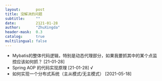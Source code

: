 ```yaml
---
layout:       post
title: 没解决的问题
subtitle:     ""
date:         2121-01-28
author:       "ZhuXingda"
header-mask:  0.3
catalog:      true
multilingual: false
---
```


- Mybatis的整体代码逻辑，特别是动态代理部分，如果我要抓其中的某个点监控应该如何抓？ [21-01-28]
- Spring AOP 的代码实现原理  [21-01-28] √
- 如何实现一个分布式系统（主从模式/无主模式） [2021-05-18]